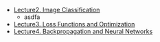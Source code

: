 
- [Lecture2. Image Classification](https://www.notion.so/Lecture2-Image-Classification-8973d952763345099fb14a0ff659c639)
  - asdfa
- [Lecture3. Loss Functions and Optimization](https://www.notion.so/Lecture3-Loss-Functions-and-Optimization-1da852510c6645fcaf6d908459233ffe)
- [Lecture4. Backpropagation and Neural Networks](https://www.notion.so/Lecture4-Backpropagation-and-Neural-Networks-6832cab1c78f41dd9fc60079db584a71)
